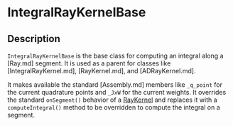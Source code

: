 # IntegralRayKernelBase

## Description

`IntegralRayKernelBase` is the base class for computing an integral along a [Ray.md] segment. It is used as a parent for classes like [IntegralRayKernel.md], [RayKernel.md], and [ADRayKernel.md].

It makes available the standard [Assembly.md] members like `_q_point` for the current quadrature points and `_JxW` for the current weights. It overrides the standard `onSegment()` behavior of a [RayKernel](RayKernels/index.md) and replaces it with a `computeIntegral()` method to be overridden to compute the integral on a segment.
